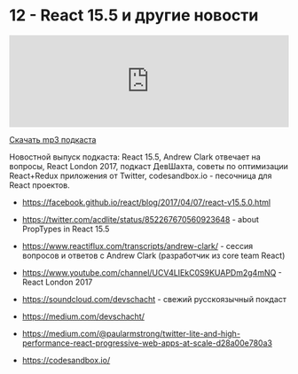 # 12 - React 15.5 и другие новости


<iframe width="100%" height="166" scrolling="no" frameborder="no" src="https://w.soundcloud.com/player/?url=https%3A//api.soundcloud.com/tracks/318622996&amp;color=ff5500&amp;auto_play=false&amp;hide_related=false&amp;show_comments=true&amp;show_user=true&amp;show_reposts=false"></iframe>



<a href="https://5minreact.podster.fm/12/download/audio.mp3?download=yes&media=file"><i class="fa fa-download"></i> Скачать mp3 подкаста</a>



Новостной выпуск подкаста: React 15.5, Andrew Clark‏ отвечает на вопросы, React London 2017, подкаст ДевШахта, советы по оптимизации React+Redux приложения от Twitter, codesandbox.io - песочница для React проектов.



- https://facebook.github.io/react/blog/2017/04/07/react-v15.5.0.html

- https://twitter.com/acdlite/status/852267670560923648 - about PropTypes in React 15.5

- https://www.reactiflux.com/transcripts/andrew-clark/ - сессия вопросов и ответов с Andrew Clark‏ (разработчик из core team React)

- https://www.youtube.com/channel/UCV4LIEkC0S9KUAPDm2g4mNQ - React London 2017

- https://soundcloud.com/devschacht - свежий русскоязычный покдаст

- https://medium.com/devschacht/

- https://medium.com/@paularmstrong/twitter-lite-and-high-performance-react-progressive-web-apps-at-scale-d28a00e780a3

- https://codesandbox.io/
